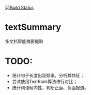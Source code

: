 [![Build Status](https://travis-ci.org/zkwi/textSummary.svg?branch=master)](https://travis-ci.org/zkwi/textSummary)
# textSummary
多文档智能摘要提取

# TODO:
* 统计句子长度出现频率，分析其特征；  
* 尝试使用TextRank算法进行对比；  
* 统计词语倾向性，判断正面、负面报道。